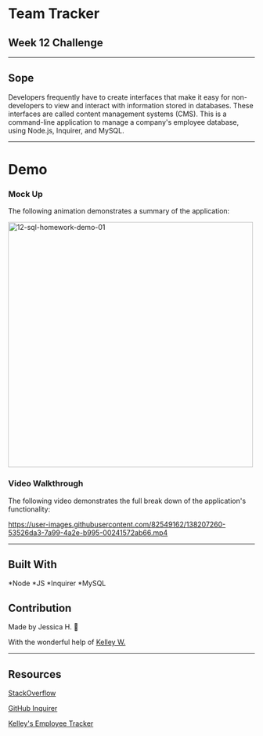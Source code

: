 # Team Tracker
## Week 12 Challenge

---

## Sope
Developers frequently have to create interfaces that make it easy for non-developers to view and interact with information stored in databases. These interfaces are called content management systems (CMS). This is a command-line application to manage a company's employee database, using Node.js, Inquirer, and MySQL.

---

# Demo

### Mock Up
The following animation demonstrates a summary of the application:

<img width="500" alt="12-sql-homework-demo-01" src="https://user-images.githubusercontent.com/82549162/137573778-acc5d1fb-30d3-4180-8551-17ac2355d1e2.gif">

### Video Walkthrough
The following video demonstrates the full break down of the application's functionality:

https://user-images.githubusercontent.com/82549162/138207260-53526da3-7a99-4a2e-b995-00241572ab66.mp4

---

## Built With
*Node *JS *Inquirer *MySQL

## Contribution
Made by Jessica H. 🖤 

With the wonderful help of <a href="https://github.com/kelleymarne">Kelley W.</a>

---

## Resources 

<a href="https://stackoverflow.com/">StackOverflow</a>

<a href="https://github.com/SBoudrias/Inquirer.js/tree/master/packages/inquirer/examples">GitHub Inquirer</a>

<a href="https://github.com/kelleymarne/employeeTracker">Kelley's Employee Tracker</a>
